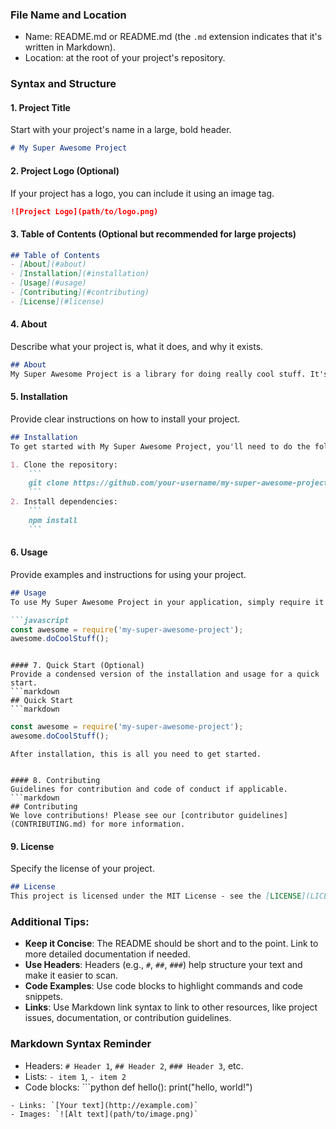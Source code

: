 
### File Name and Location
- Name: README.md or README.md (the `.md` extension indicates that it's written in Markdown).
- Location: at the root of your project's repository.

### Syntax and Structure
#### 1. Project Title
Start with your project's name in a large, bold header.
```markdown
# My Super Awesome Project
```

#### 2. Project Logo (Optional)
If your project has a logo, you can include it using an image tag.
```markdown
![Project Logo](path/to/logo.png)
```

#### 3. Table of Contents (Optional but recommended for large projects)
```markdown
## Table of Contents
- [About](#about)
- [Installation](#installation)
- [Usage](#usage)
- [Contributing](#contributing)
- [License](#license)
```

#### 4. About
Describe what your project is, what it does, and why it exists.
```markdown
## About
My Super Awesome Project is a library for doing really cool stuff. It's built with simplicity and performance in mind.
```

#### 5. Installation
Provide clear instructions on how to install your project.
```markdown
## Installation
To get started with My Super Awesome Project, you'll need to do the following:

1. Clone the repository:
    ```
    git clone https://github.com/your-username/my-super-awesome-project.git
    ```
2. Install dependencies:
    ```
    npm install
    ```
```

#### 6. Usage
Provide examples and instructions for using your project.
```markdown
## Usage
To use My Super Awesome Project in your application, simply require it and call the `doCoolStuff` function:

```javascript
const awesome = require('my-super-awesome-project');
awesome.doCoolStuff();
```
```

#### 7. Quick Start (Optional)
Provide a condensed version of the installation and usage for a quick start.
```markdown
## Quick Start
```markdown
```
```javascript
const awesome = require('my-super-awesome-project');
awesome.doCoolStuff();
```
```
After installation, this is all you need to get started.
```
```

#### 8. Contributing
Guidelines for contribution and code of conduct if applicable.
```markdown
## Contributing
We love contributions! Please see our [contributor guidelines](CONTRIBUTING.md) for more information.
```

#### 9. License
Specify the license of your project.
```markdown
## License
This project is licensed under the MIT License - see the [LICENSE](LICENSE) file for details.
```

### Additional Tips:
- **Keep it Concise**: The README should be short and to the point. Link to more detailed documentation if needed.
- **Use Headers**: Headers (e.g., `#`, `##`, `###`) help structure your text and make it easier to scan.
- **Code Examples**: Use code blocks to highlight commands and code snippets.
- **Links**: Use Markdown link syntax to link to other resources, like project issues, documentation, or contribution guidelines.

### Markdown Syntax Reminder
- Headers: `# Header 1`, `## Header 2`, `### Header 3`, etc.
- Lists: `- item 1`, `- item 2`
- Code blocks: ```python
def hello():
    print("hello, world!")
```
- Links: `[Your text](http://example.com)`
- Images: `![Alt text](path/to/image.png)`


